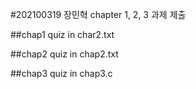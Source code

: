 #202100319 장민혁 chapter 1, 2, 3 과제 제출



##chap1 quiz in char2.txt

##chap2 quiz in chap2.txt

##chap3 quiz in chap3.c